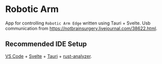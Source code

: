 # Robotic Arm

App for controlling `Robotic Arm Edge` written using Tauri + Svelte. Usb communication from https://notbrainsurgery.livejournal.com/38622.html.

## Recommended IDE Setup

[VS Code](https://code.visualstudio.com/) + [Svelte](https://marketplace.visualstudio.com/items?itemName=svelte.svelte-vscode) + [Tauri](https://marketplace.visualstudio.com/items?itemName=tauri-apps.tauri-vscode) + [rust-analyzer](https://marketplace.visualstudio.com/items?itemName=rust-lang.rust-analyzer).
